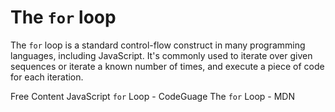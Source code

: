# The `for` loop

The `for` loop is a standard control-flow construct in many programming languages, including JavaScript. It's commonly used to iterate over given sequences or iterate a known number of times, and execute a piece of code for each iteration.

<ResourceGroupTitle>Free Content</ResourceGroupTitle>
<BadgeLink colorScheme='yellow' badgeText='Read' href='https://www.codeguage.com/courses/js/loops-for-loop'>JavaScript `for` Loop - CodeGuage</BadgeLink>
<BadgeLink colorScheme='yellow' badgeText='Read' href='https://developer.mozilla.org/en-US/docs/Web/JavaScript/Reference/Statements/for'>The `for` Loop - MDN</BadgeLink>
